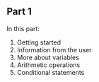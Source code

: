 ## Part 1

In this part:

1. Getting started
2. Information from the user
3. More about variables
4. Arithmetic operations
5. Conditional statements
